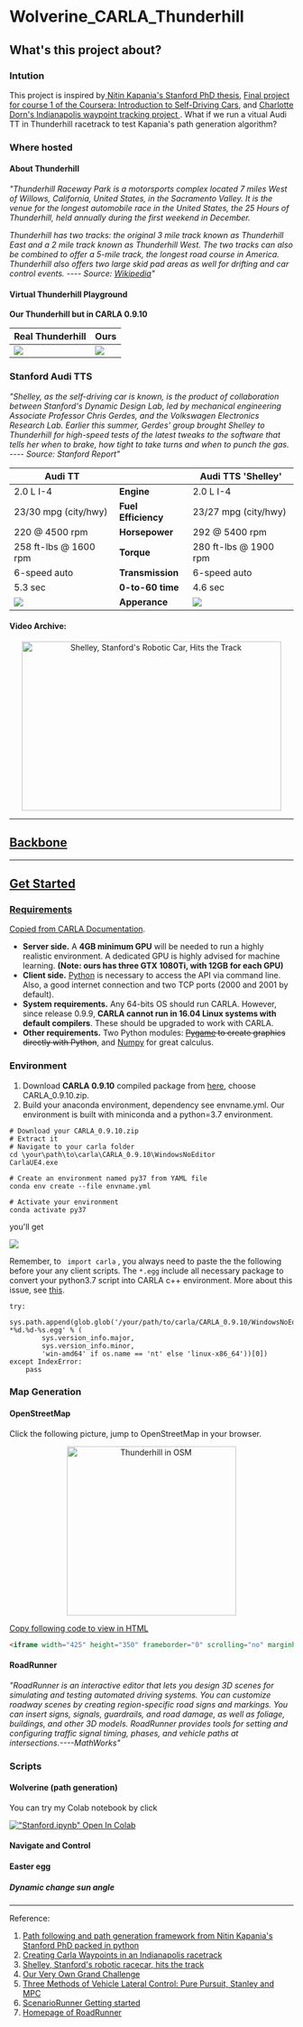 # Wolverine_CARLA_Thunderhill

## What's this project about?
### Intution
This project is inspired by[ Nitin Kapania's Stanford PhD thesis](https://github.com/nkapania/Wolverine), [Final project for course 1 of the Coursera: Introduction to Self-Driving Cars](https://dingyan89.medium.com/three-methods-of-vehicle-lateral-control-pure-pursuit-stanley-and-mpc-db8cc1d32081), and [Charlotte Dorn's Indianapolis waypoint tracking project ](https://medium.com/@chardorn/creating-carla-waypoints-9d2cc5c6a656). What if we run a vitual Audi TT in Thunderhill racetrack to test Kapania's path generation algorithm? 

### Where hosted

#### About Thunderhill

*"Thunderhill Raceway Park is a motorsports complex located 7 miles West of Willows, California, United States, in the Sacramento Valley. It is the venue for the longest automobile race in the United States, the 25 Hours of Thunderhill, held annually during the first weekend in December.*

*Thunderhill has two tracks: the original 3 mile track known as Thunderhill East and a 2 mile track known as Thunderhill West. The two tracks can also be combined to offer a 5-mile track, the longest road course in America. Thunderhill also offers two large skid pad areas as well for drifting and car control events. ---- Source: [Wikipedia](https://en.wikipedia.org/wiki/Thunderhill_Raceway_Park)"*

#### Virtual Thunderhill Playground

**Our Thunderhill but in CARLA 0.9.10**

| Real Thunderhill                                             | Ours                                                         |
| ------------------------------------------------------------ | ------------------------------------------------------------ |
| ![](https://github.com/jayhsu0627/Wolverine_CARLA_Thunderhill/blob/main/pics/thil-from-airl.jpg) | ![](https://github.com/jayhsu0627/Wolverine_CARLA_Thunderhill/blob/main/pics/birdsview.png) |

### Stanford Audi TTS

*"Shelley, as the self-driving car is known, is the product of collaboration between Stanford's Dynamic Design Lab, led by mechanical engineering Associate Professor Chris Gerdes, and the Volkswagen Electronics Research Lab. Earlier this summer, Gerdes' group brought Shelley to Thunderhill for high-speed tests of the latest tweaks to the software that tells her when to brake, how tight to take turns and when to punch the gas. ---- Source: Stanford Report"*


| **Audi TT**           |       |Audi TTS 'Shelley'   |
| --------------------- | ----  |-------------------- |
|2.0 L I-4              |**Engine**         | 2.0 L I-4           |
|23/30 mpg (city/hwy)   |**Fuel Efficiency**|23/27 mpg (city/hwy) |
|220 @ 4500 rpm	        |**Horsepower**     |292 @ 5400 rpm       |
|258 ft-lbs @ 1600 rpm	|**Torque**         | 280 ft-lbs @ 1900 rpm|
|6-speed auto	        |**Transmission**   |6-speed auto	      |
|5.3 sec	        |**0-to-60 time**   |4.6 sec	      |
| ![](https://github.com/jayhsu0627/Wolverine_CARLA_Thunderhill/blob/main/pics/Audi_TT.png) |**Apperance**   |![](https://github.com/jayhsu0627/Wolverine_CARLA_Thunderhill/blob/main/pics/stanford-audi-tts.jpg)	      |

#### Video Archive:

<p align="center">
    <a href="http://www.youtube.com/watch?v=YxHcJTs2Sxk">
    <img width="460" height="300" 
    src="http://img.youtube.com/vi/YxHcJTs2Sxk/0.jpg"
    alt="Shelley, Stanford's Robotic Car, Hits the Track">
</p>



****
## Backbone
****
## Get Started

### Requirements

Copied from [CARLA Documentation](https://carla.readthedocs.io/en/0.9.11/start_quickstart/#requirements).

- **Server side.** A **4GB minimum GPU** will be needed to run a highly realistic environment. A dedicated GPU is highly advised for machine learning. **(Note: ours has three GTX 1080Ti, with 12GB for each GPU)**
- **Client side.** [Python](https://www.python.org/downloads/) is necessary to access the API via command line. Also, a good internet connection and two TCP ports (2000 and 2001 by default).
- **System requirements.** Any 64-bits OS should run CARLA. However, since release 0.9.9, **CARLA cannot run in 16.04 Linux systems with default compilers**. These should be upgraded to work with CARLA.
- **Other requirements.** Two Python modules: ~~[Pygame](https://pypi.org/project/pygame/) to create graphics directly with Python~~, and [Numpy](https://pypi.org/project/numpy/) for great calculus.

### Environment

1. Download **CARLA 0.9.10** compiled package from [here](https://github.com/carla-simulator/carla/releases/tag/0.9.10), choose CARLA_0.9.10.zip.
2. Build your anaconda environment, dependency see envname.yml. Our environment is built with miniconda and a python=3.7 environment.

```
# Download your CARLA_0.9.10.zip
# Extract it
# Navigate to your carla folder
cd \your\path\to\carla\CARLA_0.9.10\WindowsNoEditor
CarlaUE4.exe

# Create an environment named py37 from YAML file
conda env create --file envname.yml

# Activate your environment
conda activate py37

```

you'll get

![](https://github.com/jayhsu0627/Wolverine_CARLA_Thunderhill/blob/main/pics/UE4_default_page.png)

Remember, to ``` import carla``` , you always need to paste the the following before your any client scripts. The ```*.egg``` include all necessary package to convert your python3.7 script into CARLA c++ environment. More about this issue, see [this](https://carla.readthedocs.io/en/latest/build_system/).

```
try:
    sys.path.append(glob.glob('/your/path/to/carla/CARLA_0.9.10/WindowsNoEditor/PythonAPI/carla/dist/carla-*%d.%d-%s.egg' % (
        sys.version_info.major,
        sys.version_info.minor,
        'win-amd64' if os.name == 'nt' else 'linux-x86_64'))[0])
except IndexError:
    pass
```



### Map Generation

#### OpenStreetMap

Click the following picture, jump to OpenStreetMap in your browser.

<p align="center">
    <a href="https://www.openstreetmap.org/#map=16/39.5387/-122.3368">
    <img width="" height="300" 
    src="https://github.com/jayhsu0627/Wolverine_CARLA_Thunderhill/blob/main/pics/map.png"
    alt="Thunderhill in OSM">
</p>


Copy following code to view in HTML



```HTML
<iframe width="425" height="350" frameborder="0" scrolling="no" marginheight="0" marginwidth="0" src="https://www.openstreetmap.org/export/embed.html?bbox=-122.35038042068483%2C39.530773993553694%2C-122.32338666915895%2C39.546560835379374&amp;layer=mapnik" style="border: 1px solid black"></iframe><br/><small><a href="https://www.openstreetmap.org/#map=16/39.5387/-122.3369">Check Larger Map</a></small>
```


#### RoadRunner

*"RoadRunner is an interactive editor that lets you design 3D scenes for simulating and testing automated driving systems. You can customize roadway scenes by creating region-specific road signs and markings. You can insert signs, signals, guardrails, and road damage, as well as foliage, buildings, and other 3D models. RoadRunner provides tools for setting and configuring traffic signal timing, phases, and vehicle paths at intersections.----MathWorks"*


### Scripts
#### Wolverine (path generation)
You can try my Colab notebook by click

[!["Stanford.ipynb" Open In Colab](https://colab.research.google.com/assets/colab-badge.svg)](https://colab.research.google.com/drive/11XgI3dEN68-wI52tvl7awQ_fPqkG-qge?usp=sharing)

#### Navigate and Control

#### Easter egg
##### Dynamic change sun angle



****
Reference:

1. [Path following and path generation framework from Nitin Kapania's Stanford PhD packed in python](https://github.com/nkapania/Wolverine)
2. [Creating Carla Waypoints in an Indianapolis racetrack ](https://medium.com/@chardorn/creating-carla-waypoints-9d2cc5c6a656)
3. [Shelley, Stanford's robotic racecar, hits the track ](https://news.stanford.edu/news/2012/august/shelley-autonomous-car-081312.html)
4. [Our Very Own Grand Challenge](https://medium.com/udacity/our-very-own-grand-challenge-b004a9863024)
5. [Three Methods of Vehicle Lateral Control: Pure Pursuit, Stanley and MPC](https://dingyan89.medium.com/three-methods-of-vehicle-lateral-control-pure-pursuit-stanley-and-mpc-db8cc1d32081)
6.  [ScenarioRunner Getting started](https://github.com/carla-simulator/scenario_runner/blob/master/Docs/getting_scenariorunner.md)
7.  [Homepage of RoadRunner](https://www.mathworks.com/products/roadrunner.html)